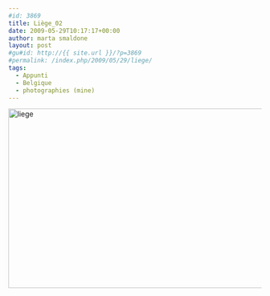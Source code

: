 ```yaml
---
#id: 3869
title: Liège_02
date: 2009-05-29T10:17:17+00:00
author: marta smaldone
layout: post
#gu#id: http://{{ site.url }}/?p=3869
#permalink: /index.php/2009/05/29/liege/
tags:
  - Appunti
  - Belgique
  - photographies (mine)
---
```

<img class="aligncenter wp-image-3870" src="{{ site.url }}/images/uploads/2016/10/liege.jpg" alt="liege" width="580" height="358" srcset="{{ site.url }}/images/uploads/2016/10/liege.jpg 650w, {{ site.url }}/images/uploads/2016/10/liege-300x185.jpg 300w" sizes="(max-width: 580px) 100vw, 580px" />